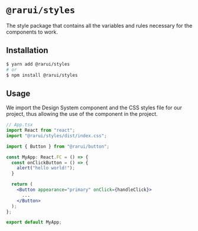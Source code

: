 # `@rarui/styles`


The style package that contains all the variables and rules necessary for the components to work.

## Installation

```sh
$ yarn add @rarui/styles
# or
$ npm install @rarui/styles
```

## Usage

We import the Design System component and the CSS styles file for our project, thus allowing the use of the component in the project.

```jsx
// App.tsx
import React from "react";
import "@rarui/styles/dist/index.css";

import { Button } from "@rarui/button";

const MyApp: React.FC = () => {
  const onClickButton = () => {
    alert("hello world!");
  }

  return (
    <Button appearance="primary" onClick={handleClick}>
      ...
    </Button>
  );
};

export default MyApp;
```
